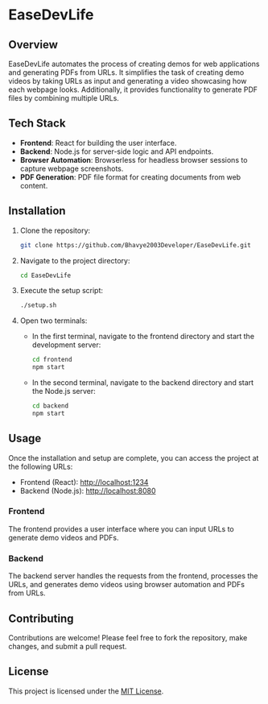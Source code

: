 # EaseDevLife

## Overview
EaseDevLife automates the process of creating demos for web applications and generating PDFs from URLs. It simplifies the task of creating demo videos by taking URLs as input and generating a video showcasing how each webpage looks. Additionally, it provides functionality to generate PDF files by combining multiple URLs.

## Tech Stack
- **Frontend**: React for building the user interface.
- **Backend**: Node.js for server-side logic and API endpoints.
- **Browser Automation**: Browserless for headless browser sessions to capture webpage screenshots.
- **PDF Generation**: PDF file format for creating documents from web content.

## Installation
1. Clone the repository:
   ```bash
   git clone https://github.com/Bhavye2003Developer/EaseDevLife.git

2. Navigate to the project directory:
   ```bash
   cd EaseDevLife
   ```

3. Execute the setup script:
   ```bash
   ./setup.sh
   ```

4. Open two terminals:
   - In the first terminal, navigate to the frontend directory and start the development server:
     ```bash
     cd frontend
     npm start
     ```
   - In the second terminal, navigate to the backend directory and start the Node.js server:
     ```bash
     cd backend
     npm start
     ```

## Usage
Once the installation and setup are complete, you can access the project at the following URLs:
- Frontend (React): [http://localhost:1234](http://localhost:1234)
- Backend (Node.js): [http://localhost:8080](http://localhost:8080)

### Frontend
The frontend provides a user interface where you can input URLs to generate demo videos and PDFs.

### Backend
The backend server handles the requests from the frontend, processes the URLs, and generates demo videos using browser automation and PDFs from URLs.

## Contributing
Contributions are welcome! Please feel free to fork the repository, make changes, and submit a pull request.

## License
This project is licensed under the [MIT License](LICENSE).
```
```
